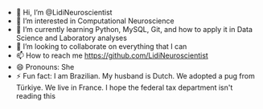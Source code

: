 - 👋 Hi, I’m @LidiNeuroscientist
- 👀 I’m interested in Computational Neuroscience
- 🌱 I’m currently learning Python, MySQL, Git, and how to apply it in Data Science and Laboratory analyses
- 💞️ I’m looking to collaborate on everything that I can
- 📫 How to reach me https://github.com/LidiNeuroscientist
- 😄 Pronouns: She
- ⚡ Fun fact: I am Brazilian. My husband is Dutch. We adopted a pug from Türkiye. We live in France. I hope the federal tax department isn't reading this 

<!---
LidiNeuroscientist/LidiNeuroscientist is a ✨ special ✨ repository because its `README.md` (this file) appears on your GitHub profile.
You can click the Preview link to take a look at your changes.
--->
